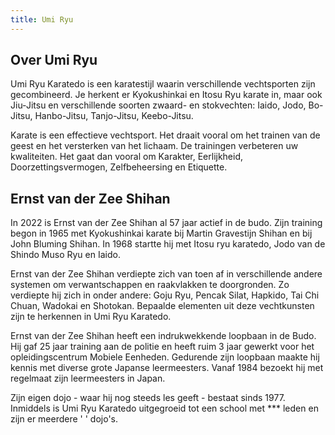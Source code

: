 ```yaml
---
title: Umi Ryu
---
```


## Over Umi Ryu

Umi Ryu Karatedo is een karatestijl waarin verschillende vechtsporten zijn gecombineerd. Je herkent er Kyokushinkai en Itosu Ryu karate in, maar ook Jiu-Jitsu en verschillende soorten zwaard- en stokvechten: Iaido, Jodo, Bo-Jitsu, Hanbo-Jitsu, Tanjo-Jitsu, Keebo-Jitsu.

Karate is een effectieve vechtsport. Het draait vooral om het trainen van de geest en het versterken van het lichaam. De trainingen verbeteren uw kwaliteiten. Het gaat dan vooral om Karakter, Eerlijkheid, Doorzettingsvermogen, Zelfbeheersing en Etiquette.

## Ernst van der Zee Shihan

In 2022 is Ernst van der Zee Shihan al 57 jaar actief in de budo. Zijn training begon in 1965 met Kyokushinkai karate bij Martin Gravestijn Shihan en bij John Bluming Shihan. In 1968 startte hij met Itosu ryu karatedo, Jodo van de Shindo Muso Ryu en Iaido.

Ernst van der Zee Shihan verdiepte zich van toen af in verschillende andere systemen om verwantschappen en raakvlakken te doorgronden. Zo verdiepte hij zich in onder andere: Goju Ryu, Pencak Silat, Hapkido, Tai Chi Chuan, Wadokai en Shotokan. Bepaalde elementen uit deze vechtkunsten zijn te herkennen in Umi Ryu Karatedo.

Ernst van der Zee Shihan heeft een indrukwekkende loopbaan in de Budo. Hij gaf 25 jaar training aan de politie en heeft ruim 3 jaar gewerkt voor het opleidingscentrum Mobiele Eenheden. Gedurende zijn loopbaan maakte hij kennis met diverse grote Japanse leermeesters. Vanaf 1984 bezoekt hij met regelmaat zijn leermeesters in Japan.

Zijn eigen dojo - waar hij nog steeds les geeft - bestaat sinds 1977. Inmiddels is Umi Ryu Karatedo uitgegroeid tot een school met \*\*\* leden en zijn er meerdere ' ' dojo's.
